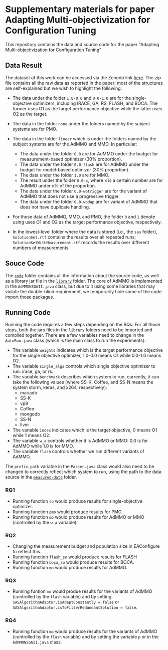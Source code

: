 # Supplementary materials for paper Adapting Multi-objectivization for Configuration Tuning
This repository contains the data and source code for the paper "Adapting Multi-objectivization for Configuration Tuning"




## Data Result

The dataset of this work can be accessed via the Zenodo link [here](https://zenodo.org/record/6522292). The zip file contains all the raw data as reported in the paper; most of the structures are self-explained but we wish to highlight the following:

* The data under the folder `1.0-0.0` and `0.0-1.0` are for the single-objective optimizers, including IRACE, GA, RS, FLASH, and BOCA. The former uses O1 as the target performance objective while the latter uses O2 as the target.

* The data in the folder `none` under the folders named by the subject systems are for PMO.

* The data in the folder `linear` which is under the folders named by the subject systems are for the AdMMO and MMO. In particular:

  * The data under the folder `0.0` are for AdMMO under the budget for measurement-based optimizer (30% proportion).
  * The data under the folder `0.0-flash` are for AdMMO under the budget for model-based optimizer (30% proportion).
  * The data under the folder `1.0` are for MMO.
  * The result under the folder `0.0-x`, where x is a certain number are for AdMMO under x% of the proportion.
  * The data under the folder `0.0-wotrigger` are for the variant of AdMMO that does not use a progressive trigger.
  * The data under the folder `0.0-wodup` are for variant of AdMMO that does not have duplicate handling.

* For those data of AdMMO, MMO, and PMO, the folder `0` and `1` denote using uses O1 and O2 as the target performance objective, respectively.

* In the lowest-level folder where the data is stored (i.e., the `sas` folder), `SolutionSet.rtf` contains the results over all repeated runs; `SolutionSetWithMeasurement.rtf` records the results over different numbers of measurements.

## Souce Code

The [`code`](https://github.com/3c23/admmo/tree/main/code) folder contains all the information about the source code, as well as a library jar file in the [`library`](https://github.com/3c23/admmo/tree/main/library) folder. The core of AdMMO is implemented in the `AdMMONSGAII.java` class, but due to it using some libraries that may violate the double-blind requirement, we temporarily hide some of the code import those packages.

## Running Code

Running the code requires a few steps depending on the RQs. For all those steps, both the jars files in the `library` folders need to be imported and compiled together. There are a few variables need to change in the `AutoRun.java` class (which is the main class to run the experiments):

* The variable `weights` indicates which is the target performance objective for the single objective optimizer, 1.0-0.0 means O1 while 0.0-1.0 means O2.
* The variable `single_algs` controls which single objective optimizer to run: irace, ga, or rs.
* The variable `benchmark` describes which system to run, currently, it can take the following values (where SS-K, Coffee, and SS-N means the system storm, keras, and x264, respectively):
  * mariadb
  * SS-K
  * vp9
  * Coffee
  * mongodb
  * SS-N
  * llvm
* The variable `index` indicates which is the target objective, 0 means O1 while 1 means O2.
* The variable `w_a` controls whether it is AdMMO or MMO: 0.0 is for AdMMO while 1.0 is for MMO.
* The variable `flash` controls whether we run different variants of AdMMO.

The `prefix_path` variable in the `Parser.java` class would also need to be changed to correctly reflect which system to run, using the path to the data source in the [`measured-data`](https://github.com/3c23/admmo/tree/main/measured-data) folder. 

### RQ1

* Running function `so` would produce results for single-objective optimizer.
* Running function `pmo` would produce results for PMO.
* Running function `mo` would produce results for AdMMO or MMO (controlled by the `w_a` variable).

### RQ2

* Changing the measurement budget and population size in EAConfigure to reflect this.
* Running function `flash_so` would produce results for FLASH
* Running function `boca_so` would produce results for BOCA.
* Running function `mo` would produce results for AdMMO.

### RQ3

* Running funtion `mo` would produe results for the variants of AdMMO (controlled by the `flash` variable) and by setting `SASAlgorithmAdaptor.isAdaptConstantly = false` or `SASAlgorithmAdaptor.isToFilterRedundantSolution = false`.

### RQ4

* Running function `mo` would produce results for the variants of AdMMO (controlled by the `flash` variable) and by setting the variable `p` or in the `AdMMONSGAII.java` class.
